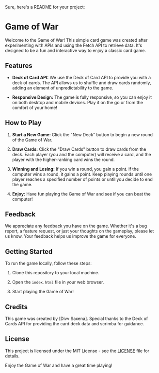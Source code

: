 Sure, here's a README for your project:

# Game of War

Welcome to the Game of War! This simple card game was created after experimenting with APIs and using the Fetch API to retrieve data. It's designed to be a fun and interactive way to enjoy a classic card game.

## Features

- **Deck of Card API:** We use the Deck of Card API to provide you with a deck of cards. The API allows us to shuffle and draw cards randomly, adding an element of unpredictability to the game.

- **Responsive Design:** The game is fully responsive, so you can enjoy it on both desktop and mobile devices. Play it on the go or from the comfort of your home!

## How to Play

1. **Start a New Game:** Click the "New Deck" button to begin a new round of the Game of War.

2. **Draw Cards:** Click the "Draw Cards" button to draw cards from the deck. Each player (you and the computer) will receive a card, and the player with the higher-ranking card wins the round.

3. **Winning and Losing:** If you win a round, you gain a point. If the computer wins a round, it gains a point. Keep playing rounds until one player reaches a specified number of points or until you decide to end the game.

4. **Enjoy:** Have fun playing the Game of War and see if you can beat the computer!

## Feedback

We appreciate any feedback you have on the game. Whether it's a bug report, a feature request, or just your thoughts on the gameplay, please let us know. Your feedback helps us improve the game for everyone.

## Getting Started

To run the game locally, follow these steps:

1. Clone this repository to your local machine.

2. Open the `index.html` file in your web browser.

3. Start playing the Game of War!

## Credits

This game was created by [Divv Saxena]. Special thanks to the Deck of Cards API for providing the card deck data and scrimba for guidance.

## License

This project is licensed under the MIT License - see the [LICENSE](LICENSE) file for details.

Enjoy the Game of War and have a great time playing!
